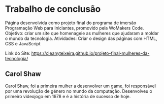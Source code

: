 # Trabalho de conclusão
Página desenvolvida como projeto final do programa de imersão Programação Web para Iniciantes, promovido pela WoMakers Code.
Objetivo: criar um site que homenageie as mulheres que ajudaram a moldar o mundo da tecnologia.
Atividades: Criar o design das páginas com HTML, CSS e JavaScript

Link do Site: https://cleanyteixeira.github.io/projeto-final-mulheres-da-tecnologia/

## Carol Shaw

Carol Shaw, foi a primeira mulher a desenvolver um game, foi responsável por uma revolução de género no mundo da computação. Desenvolveu o primeiro videojogo em 1978 e é a história de sucesso de hoje.


